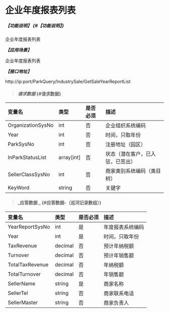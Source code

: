# 企业年度报表列表

##### _【功能说明】_ {#【功能说明】}
企业年度报表列表

_**【应用场景】**_

企业年度报表列表

_**【接口地址】**_

http://ip:port/ParkQuery/IndustrySale/GetSaleYearReportList

> #### _请求数据_ {#请求数据}

| 变量名 | 类型 | 是否必须 | 描述 |
| :--- | :--- | :--- | :--- |
| OrganizationSysNo | int | 否 | 企业组织系统编码 |
| Year | int | 否 |时间，只取年份 |
| ParkSysNo| int | 否 |注册地址（园区） |
|InParkStatusList|array[int] | 否 |状态（潜在客户，已入驻，已签出） |
| SellerClassSysNo | int | 否 | 商家类别系统编码（类目树） |
|KeyWord|string| 否 |关键字 |





> #### _应答数据 _ {#应答数据-（巡河记录数组）}

| 变量名 | 类型 | 是否必须 | 描述 |
| :--- | :--- | :--- | :--- |
| YearReportSysNo | int | 是 | 年度报表系统编码 |
| Year | int| 是 |时间，只取年份  |
| TaxRevenue| decimal | 否 |预计年纳税额|
|  Turnover | decimal | 否 |预计年销售额|
| TotalTaxRevenue| decimal | 否 |年纳税额|
|  TotalTurnover | decimal | 否 |年销售额|
| SellerName | string | 是 | 商家名称 |
| SellerTel | string | 否 | 商家联系电话 |
| SellerMaster | string | 否 | 商家负责人 |














